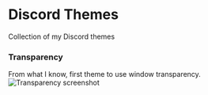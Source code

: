 # Discord Themes
Collection of my Discord themes


### Transparency
From what I know, first theme to use window transparency.
![Transparency screenshot](https://i.imgur.com/Cmgop0v.png)
